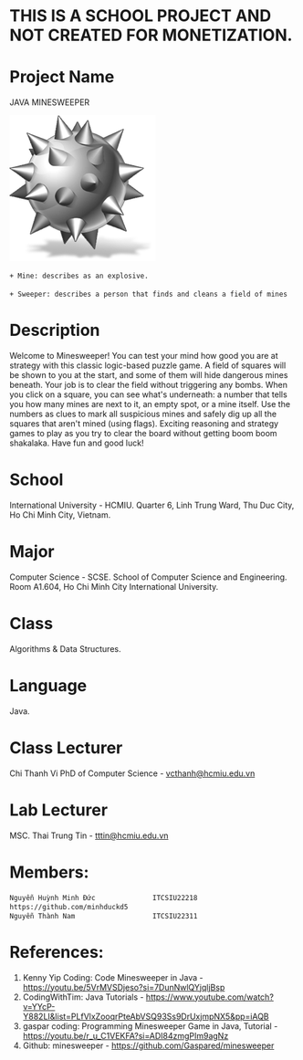 # THIS IS A SCHOOL PROJECT AND NOT CREATED FOR MONETIZATION.
# Project Name
JAVA MINESWEEPER

![menu art](resources/minesweepericon.png)

    + Mine: describes as an explosive.
    
    + Sweeper: describes a person that finds and cleans a field of mines

# Description
Welcome to Minesweeper! You can test your mind how good you are at strategy with this classic logic-based puzzle game. A field of squares will be shown to you at the start, and some of them will hide dangerous mines beneath. Your job is to clear the field without triggering any bombs. When you click on a square, you can see what's underneath: a number that tells you how many mines are next to it, an empty spot, or a mine itself. Use the numbers as clues to mark all suspicious mines and safely dig up all the squares that aren't mined (using flags). Exciting reasoning and strategy games to play as you try to clear the board without getting boom boom shakalaka. Have fun and good luck!

# School
International University - HCMIU.
Quarter 6, Linh Trung Ward, Thu Duc City, Ho Chi Minh City, Vietnam.

# Major
Computer Science - SCSE.
School of Computer Science and Engineering.
Room A1.604, Ho Chi Minh City International University.

# Class
Algorithms & Data Structures.

# Language
Java.

# Class Lecturer
Chi Thanh Vi    PhD of Computer Science - vcthanh@hcmiu.edu.vn

#  Lab Lecturer
MSC. Thai Trung Tin - tttin@hcmiu.edu.vn

# Members:

    Nguyễn Huỳnh Minh Đức              ITCSIU22218        https://github.com/minhduckd5
    Nguyễn Thành Nam                   ITCSIU22311        
# References:
1. Kenny Yip Coding: Code Minesweeper in Java - https://youtu.be/5VrMVSDjeso?si=7DunNwlQYjqljBsp
2. CodingWithTim: Java Tutorials - https://www.youtube.com/watch?v=YYcP-Y882LI&list=PLfVlxZooqrPteAbVSQ93Ss9DrUxjmpNX5&pp=iAQB
3. gaspar coding: Programming Minesweeper Game in Java, Tutorial - https://youtu.be/r_u_C1VEKFA?si=ADI84zmgPIm9agNz
4. Github: minesweeper - https://github.com/Gaspared/minesweeper
